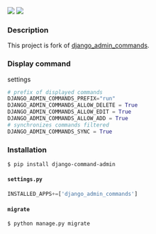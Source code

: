[![](https://img.shields.io/badge/released-2021.6.10-green.svg?longCache=True)](https://pypi.org/project/django-admin-commands/)
[![](https://img.shields.io/badge/license-Unlicense-blue.svg?longCache=True)](https://unlicense.org/)

### Description 

This project is fork of [django_admin_commands](https://github.com/andrewp-as-is/django-command-admin.py).

### Display command

settings
```python
# prefix of displayed commands
DJANGO_ADMIN_COMMANDS_PREFIX="run"
DJANGO_ADMIN_COMMANDS_ALLOW_DELETE = True
DJANGO_ADMIN_COMMANDS_ALLOW_EDIT = True
DJANGO_ADMIN_COMMANDS_ALLOW_ADD = True
# synchronizes commands filtered
DJANGO_ADMIN_COMMANDS_SYNC = True
```

### Installation
```bash
$ pip install django-command-admin
```

#### `settings.py`
```python
INSTALLED_APPS+=['django_admin_commands']
```

#### `migrate`
```bash
$ python manage.py migrate
```

